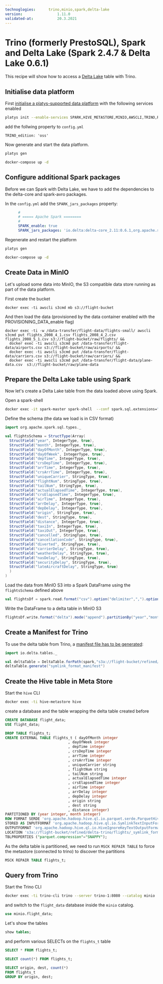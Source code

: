 ```yaml
---
technoglogies:      trino,minio,spark,delta-lake
version:				1.11.0
validated-at:			20.3.2021
---
```


# Trino (formerly PrestoSQL), Spark and Delta Lake (Spark 2.4.7 & Delta Lake 0.6.1)

This recipe will show how to access a [Delta Lake](http://delta.io) table with Trino.

## Initialise data platform

First [initialise a platys-supported data platform](../documentation/getting-started.md) with the following services enabled

```bash
platys init --enable-services SPARK,HIVE_METASTORE,MINIO,AWSCLI,TRINO,PROVISIONING_DATA -s trivadis/platys-modern-data-platform -w 1.11.0
```

add the follwing property to `config.yml`

```
TRINO_edition: 'oss'
```

Now generate and start the data platform. 

```bash
platys gen

docker-compose up -d
```

## Configure additional Spark packages

Before we can Spark with Delta Lake, we have to add the dependencies to the delta-core and spark-avro packages.

In the `config.yml` add the `SPARK_jars_packages` property:

```yaml
      #
      # ===== Apache Spark ========
      #
      SPARK_enable: true
      SPARK_jars_packages: 'io.delta:delta-core_2.11:0.6.1,org.apache.spark:spark-avro_2.11:2.4.7'
```

Regenerate and restart the platform

```bash
platys gen

docker-compose up -d
```

## Create Data in MinIO

Let's upload some data into MinIO, the S3 compatible data store running as part of the data platform.

First create the bucket

```
docker exec -ti awscli s3cmd mb s3://flight-bucket
```

And then load the data (provisioned by the data container enabled with the PROVISIONING_DATA_enable flag)

```
docker exec -ti -w /data-transfer/flight-data/flights-small/ awscli s3cmd put flights_2008_4_1.csv flights_2008_4_2.csv flights_2008_5_1.csv s3://flight-bucket/raw/flights/ && 
  docker exec -ti awscli s3cmd put /data-transfer/flight-data/airports.csv s3://flight-bucket/raw/airports/ && 
  docker exec -ti awscli s3cmd put /data-transfer/flight-data/carriers.csv s3://flight-bucket/raw/carriers/ &&
  docker exec -ti awscli s3cmd put /data-transfer/flight-data/plane-data.csv  s3://flight-bucket/raw/plane-data
```

## Prepare the Delta Lake table using Spark

Now let's create a Delta Lake table from the data loaded above using Spark. 

Open a spark-shell

```bash
docker exec -it spark-master spark-shell  --conf spark.sql.extensions="io.delta.sql.DeltaSparkSessionExtension" --conf spark.sql.catalog.spark_catalog="org.apache.spark.sql.delta.catalog.DeltaCatalog"
```

Define the schema (the data we load is in CSV format)

```scala
import org.apache.spark.sql.types._

val flightsSchema = StructType(Array(
  StructField("year", IntegerType, true),
  StructField("month", IntegerType, true),
  StructField("dayOfMonth", IntegerType, true),
  StructField("dayOfWeek", IntegerType, true),
  StructField("depTime", IntegerType, true),
  StructField("crsDepTime", IntegerType, true),
  StructField("arrTime", IntegerType, true),
  StructField("crsArrTime", IntegerType, true),
  StructField("uniqueCarrier", StringType, true),
  StructField("flightNum", StringType, true),
  StructField("tailNum", StringType, true),
  StructField("actualElapsedTime", IntegerType, true),
  StructField("crsElapsedTime", IntegerType, true),
  StructField("airTime", IntegerType, true),
  StructField("arrDelay", IntegerType, true),
  StructField("depDelay", IntegerType, true),
  StructField("origin", StringType, true),
  StructField("dest", StringType, true),
  StructField("distance", IntegerType, true),
  StructField("taxiIn", IntegerType, true),
  StructField("taxiOut", IntegerType, true),
  StructField("cancelled", StringType, true),
  StructField("cancellationCode", StringType, true),
  StructField("diverted", StringType, true),
  StructField("carrierDelay", StringType, true),
  StructField("weatherDelay", StringType, true),
  StructField("nasDelay", StringType, true),
  StructField("securityDelay", StringType, true),
  StructField("lateAircraftDelay", StringType, true)
  )
)
```

Load the data from MinIO S3 into a Spark DataFrame using the `flightsSchema` defined above

```scala
val flightsDf = spark.read.format("csv").option("delimiter",",").option("header", "false").schema(flightsSchema).load("s3a://flight-bucket/raw/flights/flights_2008_5_1.csv")
```

Write the DataFrame to a delta table in MinIO S3

```scala
flightsDf.write.format("delta").mode("append").partitionBy("year","month").save("s3a://flight-bucket/refined/delta-trino/flights")
```

## Create a Manifest for Trino

To use the delta table from Trino, a [manifest file has to be generated](https://docs.delta.io/latest/presto-integration.html):

```scala
import io.delta.tables._

val deltaTable = DeltaTable.forPath(spark,"s3a://flight-bucket/refined/delta-trino/flights")
deltaTable.generate("symlink_format_manifest")
```

## Create the Hive table in Meta Store

Start the `hive` CLI

```bash
docker exec -ti hive-metastore hive
```

create a database and the table wrapping the delta table created before

```sql
CREATE DATABASE flight_data;
USE flight_data;

DROP TABLE flights_t;
CREATE EXTERNAL TABLE flights_t ( dayOfMonth integer
                             , dayOfWeek integer
                             , depTime integer
                             , crsDepTime integer
                             , arrTime integer
                             , crsArrTime integer
                             , uniqueCarrier string
                             , flightNum string
                             , tailNum string
                             , actualElapsedTime integer
                             , crsElapsedTime integer
                             , airTime integer
                             , arrDelay integer
                             , depDelay integer
                             , origin string
                             , dest string
                             , distance integer) 
PARTITIONED BY (year integer, month integer)
ROW FORMAT SERDE 'org.apache.hadoop.hive.ql.io.parquet.serde.ParquetHiveSerDe'                       
STORED AS INPUTFORMAT 'org.apache.hadoop.hive.ql.io.SymlinkTextInputFormat'
OUTPUTFORMAT 'org.apache.hadoop.hive.ql.io.HiveIgnoreKeyTextOutputFormat'
LOCATION 's3a://flight-bucket/refined/delta-trino/flights/_symlink_format_manifest/'
TBLPROPERTIES ("parquet.compression"="SNAPPY");
```

As the delta table is partitioned, we need to run `MSCK REPAIR TABLE` to force the metastore (connected to trino) to discover the partitions

```sql
MSCK REPAIR TABLE flights_t;
```

## Query from Trino

Start the Trino CLI

```bash
docker exec -ti trino-cli trino --server trino-1:8080 --catalog minio
```

and switch to the `flight_data` database inside the `minio` catalog.

```sql
use minio.flight_data;
```

Let's show the tables

```sql
show tables;
```

and perform various SELECTs on the `flights_t` table

```sql
SELECT * FROM flights_t;
```

```sql
SELECT count(*) FROM flights_t;
```

```sql
SELECT origin, dest, count(*) 
FROM flights_t
GROUP BY origin, dest;
```







